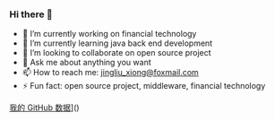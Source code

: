 ### Hi there 👋

- 🔭 I’m currently working on financial technology
- 🌱 I’m currently learning java back end development
- 👯 I’m looking to collaborate on open source project
- 💬 Ask me about anything you want
- 📫 How to reach me: jingliu_xiong@foxmail.com
- ⚡ Fun fact: open source project, middleware, financial technology

[我的 GitHub 数据](https://github-readme-stats.vercel.app/api?username=xjlgod)]()
